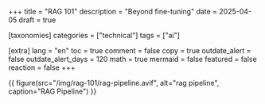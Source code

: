 +++
title = "RAG 101"
description = "Beyond fine-tuning"
date = 2025-04-05
draft = true

[taxonomies]
categories = ["technical"]
tags = ["ai"]

[extra]
lang = "en"
toc = true
comment = false
copy = true
outdate_alert = false
outdate_alert_days = 120
math = true
mermaid = false
featured = false
reaction = false
+++

{{ figure(src="/img/rag-101/rag-pipeline.avif", alt="rag pipeline", caption="RAG Pipeline") }}
